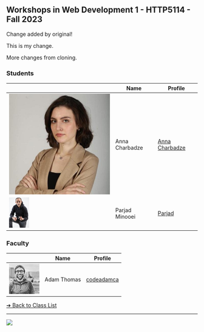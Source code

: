 <style>@import url("//readme.codeadam.ca/readme.css");</style>

## Workshops in Web Development 1 - HTTP5114 - Fall 2023

Change added by original!

This is my change.

More changes from cloning.

### Students

|     | Name | Profile |
| --- | ---- | ------- |
| ![Anna Charbadze](images/annacharbadze.jpeg) | Anna Charbadze | [Anna Charbadze](https://annacharbadze.github.io/Markdown-Portfolio/) |
| ![Parjad Minooei](images/ParjadMinooei.jpg)        | Parjad Minooei         | [Parjad](students/parjad)


### Faculty

|                                       | Name        | Profile                          |
| ------------------------------------- | ----------- | -------------------------------- |
| ![Adam Thomas](images/codeadamca.png) | Adam Thomas | [codeadamca](faculty/codeadamca) | 

[&#10132; Back to Class List](/)

---

<a href="https://brickmmo.com">
<img src="https://brickmmo.com/images/brickmmo-logo-horizontal.jpg" width="100">
</a>
